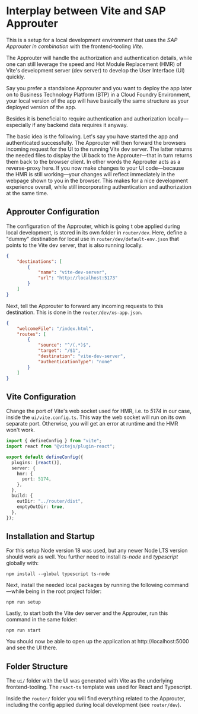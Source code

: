 # Interplay between Vite and SAP Approuter
This is a setup for a local development environment that uses the _SAP Approuter_ _in combination_ with the frontend-tooling _Vite_.

The Approuter will handle the authorization and authentication details, while one can still leverage the speed and Hot Module Replacement (HMR) of Vite's development server (dev server) to develop the User Interface (UI) quickly.

Say you prefer a standalone Approuter and you want to deploy the app later on to Business Technology Platform (BTP) in a Cloud Foundry Environment,
your local version of the app will have basically the same structure as your deployed version of the app.

Besides it is beneficial to require authentication and authorization locally—especially if any backend data requires it anyway.

The basic idea is the following. Let's say you have started the app and authenticated successfully. The Approuter will then forward the
browsers incoming request for the UI to the running Vite dev server. The latter returns the needed files to display the UI back to the Approuter—that in 
turn returns them back to the browser client. In other words the Approuter acts as a reverse-proxy here. If you now make changes to your UI code—because
the HMR is still working—your changes will reflect immediately in the webpage shown to you in the browser. This makes for a nice development experience
overall, while still incorporating authentication and authorization at the same time.

## Approuter Configuration
The configuration of the Approuter, which is going t obe applied during local development, is stored in its own folder in `router/dev`.
Here, define a "dummy" destination for local use in `router/dev/default-env.json` that points to the Vite dev server, that is also running locally.
```json
{
    "destinations": [
        {
            "name": "vite-dev-server",
            "url": "http://localhost:5173"
        }
    ]
}
```

Next, tell the Approuter to forward any incoming requests to this destination. This is done in the `router/dev/xs-app.json`.
```json
{
    "welcomeFile": "/index.html",
    "routes": [
        {
            "source": "^/(.*)$",
            "target": "/$1",
            "destination": "vite-dev-server",
            "authenticationType": "none"
        }
    ]
}
```

## Vite Configuration

Change the port of Vite's web socket used for HMR, i.e. to _5174_ in our case, inside the `ui/vite.config.ts`. This way the web socket will
run on its own separate port. Otherwise, you will get an error at runtime and the HMR won't work.
```typescript
import { defineConfig } from "vite";
import react from "@vitejs/plugin-react";

export default defineConfig({
  plugins: [react()],
  server: {
    hmr: {
      port: 5174,
    },
  },
  build: {
    outDir: "../router/dist",
    emptyOutDir: true,
  },
});
```

## Installation and Startup
For this setup Node version 18 was used, but any newer Node LTS version should work as well. 
You further need to install _ts-node_ and _typescript_ globally with:
```
npm install --global typescript ts-node
```

Next, install the needed local packages by running the following command —while being in the root project folder:
```
npm run setup
```

Lastly, to start both the Vite dev server and the Approuter, run this command in the same folder:
```
npm run start
```

You should now be able to open up the application at http://localhost:5000 and see the UI there.

## Folder Structure
The `ui/` folder with the UI was generated with Vite as the underlying frontend-tooling. The `react-ts` template was used for React and Typescript.

Inside the `router/` folder you will find everything related to the Approuter,
including the config applied during local development (see `router/dev`).